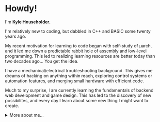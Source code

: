 # Howdy!
I'm **Kyle Householder**.

I'm relatively new to coding, but dabbled in C++ and BASIC some twenty years ago.

My recent motivation for learning to code began with self-study of µarch, and it led me down a predictable rabbit hole of assembly and low-level programming. This led to realizing learning resources are better today than two decades ago... You get the idea.

I have a mechanical/electrical troubleshooting background. This gives me dreams of hacking on anything within reach, exploring control systems or automation features, and merging small hardware with efficient code.

Much to my surprise, I am currently learning the fundamentals of backend web development and game design. This has led to the discovery of new possibilites, and every day I learn about some new thing I might want to create.

<details>
<summary>
More about me...
</summary>
  
## Background
I have spent 15 years in the aviation industry, first as an aircraft mechanic (for a major airline) and now as a commercial pilot & flight instructor. I've lived in the Bay Area, Denver metro, Southern California, and the Phoenix area... And I'll probably move a few more times before this career comes to a close.

My desire is to grow into a functional and competent tinkerer above all else, and to be able to quickly enter into and adapt to new technologies as needed. I love working with people who express similar curiosity in all they do, and thrive when I am surrounded by others who challenge me to continue learning and exceeding my own ability.

## **What I've been learning:**
  - **Go**
  - **Python**
  - Network management & self hosted services
  - Planning how to serve fully featured sites and applications to remote users
### Projects:
1. **Logbook App:** I want build a single-user service to capture some specific data I currently track manually in spreadsheets. Ideally this is mobile friendly, and provides nice data analysis/views.
2.  **Maintenance Tracker:** I would like to develop a fully functional planning/scheduling, logging, and reporting service for aircraft maintenance and repair. The goal is a highly configurable and fully-featured suite that assists instead of hinders users that are in the field supporting fleet airworthiness.
3.  **Puzzle Game:** A 2D top-down game where the user must navigate obstacles, enemies, and unique movement strategy to solve a number of increasingly difficult levels with weighted scoring.
</details>
